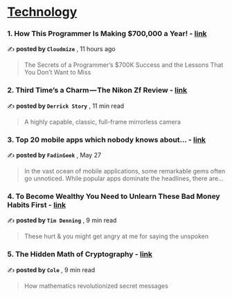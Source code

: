 
<h1><a href=https://medium.com/tag/technology/recommended target="_blank" rel="noopener noreferrer">Technology</a></h1>
<h3>1. How This Programmer Is Making $700,000 a Year! - <a href=https://medium.com/@cloudmize/how-this-programmer-is-making-700-000-a-year-and-whats-stopping-you-5f1eeb479935?source=tag_recommended_feed---------0-84----------technology----------7635b709_7af9_41e7_9352_bb6452ec355a------- target="_blank" rel="noopener noreferrer">link</a></h3>

✍️ **posted by `Cloudmize`** <date> , 11 hours ago</date>

<blockquote>The Secrets of a Programmer’s $700K Success and the Lessons That You Don’t Want to Miss</blockquote>

<h3>2. Third Time’s a Charm — The Nikon Zf Review - <a href=https://medium.com/live-view/third-times-a-charm-the-nikon-zf-review-3813027bbf37?source=tag_recommended_feed---------1-107----------technology----------7635b709_7af9_41e7_9352_bb6452ec355a------- target="_blank" rel="noopener noreferrer">link</a></h3>

✍️ **posted by `Derrick Story`** <date> , 11 min read</date>

<blockquote>A highly capable, classic, full-frame mirrorless camera</blockquote>

<h3>3. Top 20 mobile apps which nobody knows about… - <a href=https://medium.com/@fadingeek/top-20-mobile-apps-which-nobody-knows-about-72b975209cb8?source=tag_recommended_feed---------2-85----------technology----------7635b709_7af9_41e7_9352_bb6452ec355a------- target="_blank" rel="noopener noreferrer">link</a></h3>

✍️ **posted by `FadinGeek`** <date> , May 27</date>

<blockquote>In the vast ocean of mobile applications, some remarkable gems often go unnoticed. While popular apps dominate the headlines, there are…</blockquote>

<h3>4. To Become Wealthy You Need to Unlearn These Bad Money Habits First - <a href=https://medium.com/swlh/to-become-wealthy-you-need-to-unlearn-these-bad-money-habits-first-7a601470d047?source=tag_recommended_feed---------3-84----------technology----------7635b709_7af9_41e7_9352_bb6452ec355a------- target="_blank" rel="noopener noreferrer">link</a></h3>

✍️ **posted by `Tim Denning`** <date> , 9 min read</date>

<blockquote>These hurt & you might get angry at me for saying the unspoken</blockquote>

<h3>5. The Hidden Math of Cryptography - <a href=https://medium.com/cantors-paradise/the-hidden-math-of-cryptography-6fafc019142f?source=tag_recommended_feed---------4-107----------technology----------7635b709_7af9_41e7_9352_bb6452ec355a------- target="_blank" rel="noopener noreferrer">link</a></h3>

✍️ **posted by `Cole`** <date> , 9 min read</date>

<blockquote>How mathematics revolutionized secret messages</blockquote>

